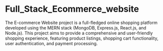 # Full_Stack_Ecommerce_website
 The E-commerce Website project is a full-fledged online shopping platform developed using the MERN stack (MongoDB, Express.js, React.js, and Node.js). This project aims to provide a comprehensive and user-friendly shopping experience, featuring product listings, shopping cart functionality, user authentication, and payment processing.
